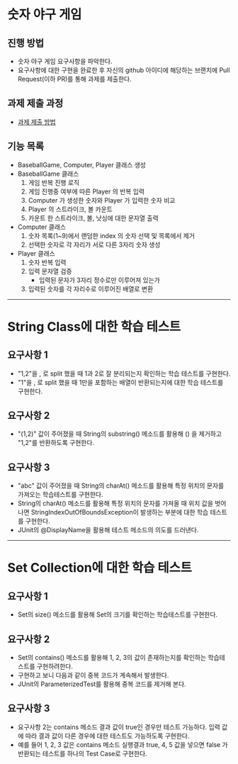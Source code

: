 # 숫자 야구 게임
## 진행 방법
* 숫자 야구 게임 요구사항을 파악한다.
* 요구사항에 대한 구현을 완료한 후 자신의 github 아이디에 해당하는 브랜치에 Pull Request(이하 PR)를 통해 과제를 제출한다.

## 과제 제출 과정
* [과제 제출 방법](https://github.com/next-step/nextstep-docs/tree/master/precourse)

## 기능 목록
- BaseballGame, Computer, Player 클래스 생성
- BaseballGame 클래스
    1. 게임 반복 진행 로직
    1. 게임 진행중 여부에 따른 Player 의 반복 입력
    1. Computer 가 생성한 숫자와 Player 가 입력한 숫자 비교
    1. Player 의 스트라이크, 볼 카운트
    1. 카운트 한 스트라이크, 볼, 낫싱에 대한 문자열 출력
- Computer 클래스
    1. 숫자 목록(1~9)에서 랜덤한 index 의 숫자 선택 및 목록에서 제거
    1. 선택한 숫자로 각 자리가 서로 다른 3자리 숫자 생성
- Player 클래스
    1. 숫자 반복 입력
    1. 입력 문자열 검증
        - 입력된 문자가 3자리 정수로만 이루어져 있는가
    1. 입력된 숫자를 각 자리수로 이루어진 배열로 변환
---

# String Class에 대한 학습 테스트
## 요구사항 1
- "1,2"을 , 로 split 했을 때 1과 2로 잘 분리되는지 확인하는 학습 테스트를 구현한다.
- "1"을 , 로 split 했을 때 1만을 포함하는 배열이 반환되는지에 대한 학습 테스트를 구현한다.

## 요구사항 2
- "(1,2)" 값이 주어졌을 때 String의 substring() 메소드를 활용해 () 을 제거하고 "1,2"를 반환하도록 구현한다.

## 요구사항 3
- "abc" 값이 주어졌을 때 String의 charAt() 메소드를 활용해 특정 위치의 문자를 가져오는 학습테스트를 구현한다.
- String의 charAt() 메소드를 활용해 특정 위치의 문자를 가져올 때 위치 값을 벗어나면 StringIndexOutOfBoundsException이 발생하는 부분에 대한 학습 테스트를 구현한다.
- JUnit의 @DisplayName을 활용해 테스트 메소드의 의도를 드러낸다.
---

# Set Collection에 대한 학습 테스트
## 요구사항 1
- Set의 size() 메소드를 활용해 Set의 크기를 확인하는 학습테스트를 구현한다.
## 요구사항 2
- Set의 contains() 메소드를 활용해 1, 2, 3의 값이 존재하는지를 확인하는 학습테스트를 구현하려한다.
- 구현하고 보니 다음과 같이 중복 코드가 계속해서 발생한다.
- JUnit의 ParameterizedTest를 활용해 중복 코드를 제거해 본다.

## 요구사항 3
- 요구사항 2는 contains 메소드 결과 값이 true인 경우만 테스트 가능하다. 입력 값에 따라 결과 값이 다른 경우에 대한 테스트도 가능하도록 구현한다.
- 예를 들어 1, 2, 3 값은 contains 메소드 실행결과 true, 4, 5 값을 넣으면 false 가 반환되는 테스트를 하나의 Test Case로 구현한다.